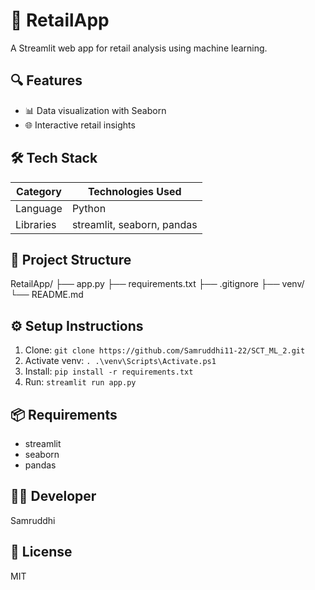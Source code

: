 # 🏪 RetailApp

A Streamlit web app for retail analysis using machine learning.

## 🔍 Features
- 📊 Data visualization with Seaborn
- 🌐 Interactive retail insights

## 🛠️ Tech Stack
| Category         | Technologies Used |
|------------------|-------------------|
| Language         | Python            |
| Libraries        | streamlit, seaborn, pandas |

## 📂 Project Structure
RetailApp/
├── app.py
├── requirements.txt
├── .gitignore
├── venv/
└── README.md

## ⚙️ Setup Instructions
1. Clone: `git clone https://github.com/Samruddhi11-22/SCT_ML_2.git`
2. Activate venv: `. .\venv\Scripts\Activate.ps1`
3. Install: `pip install -r requirements.txt`
4. Run: `streamlit run app.py`

## 📦 Requirements
- streamlit
- seaborn
- pandas

## 👨‍💻 Developer
Samruddhi

## 📃 License
MIT